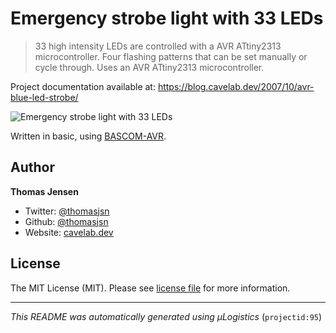 # Emergency strobe light with 33 LEDs

> 33 high intensity LEDs are controlled with a AVR ATtiny2313 microcontroller. Four flashing patterns that can be set manually or cycle through. Uses an AVR ATtiny2313 microcontroller.

Project documentation available at: https://blog.cavelab.dev/2007/10/avr-blue-led-strobe/

![Emergency strobe light with 33 LEDs](https://i.logistics.cavelab.net/large/369.jpeg)

Written in basic, using [BASCOM-AVR](http://www.mcselec.com/).

## Author
**Thomas Jensen**
* Twitter: [@thomasjsn](https://twitter.com/thomasjsn)
* Github: [@thomasjsn](https://github.com/thomasjsn)
* Website: [cavelab.dev](https://cavelab.dev)

## License
The MIT License (MIT). Please see [license file](LICENSE.txt) for more information.

---
_This README was automatically generated using µLogistics_ (`projectid:95`)
